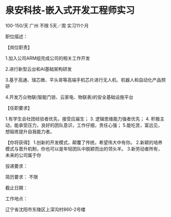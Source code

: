 # 泉安科技-嵌入式开发工程师实习

100-150/天 广州 不限 5天／周 实习11个月

职位描述：

【岗位职责】

1.加入公司ARM组完成公司的相关工作开发

2.进行新型云台和AI基础架构研发

3.基于高通、瑞芯微、平头哥等高端手机芯片进行无人机、机器人和自动化产品预研

4.开发万众物联(智能门锁、云家电、物联表)的安全基础设施平台



【任职要求】

1.有学生会社团经验者优先，接受应届生； 3. 逻辑思维能力强者优先； 4. 积极主动，能承受压力，良好的团队意识，工作仔细，责任心强； 5.能吃苦，富远见，想锻炼提升自我能力者。



【你将获得】 1.创新的开发模式，颠覆了传统，希望伟大中有你。 2.新颖的培养模式与晋升机制，你也可以是年轻团队中脱颖而出的领头羊。 3.新劳动者所有，未来的公司属于你

投递要求：

简历要求： 不限

截止日期：

工作地点：

辽宁省沈阳市东陵区上深沟村860-2号楼